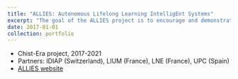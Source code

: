 ```yaml
---
title: "ALLIES: Autonomous Lifelong Learning IntelligEnt Systems"
excerpt: "The goal of the ALLIES project is to encourage and demonstrate the development of autonomous systems, able to sustain performance across time according to a given learning scenario.<br/> <a href='https://projets-lium.univ-lemans.fr/allies/' > </a>"
date: 2017-01-01
collection: portfolio
---
```


* Chist-Era project, 2017-2021
* Partners: IDIAP (Switzerland), LIUM (France), LNE (France), UPC (Spain)
* [ALLIES website](https://projets-lium.univ-lemans.fr/allies/)

<!-- @@papers_project(M2CR) -->
